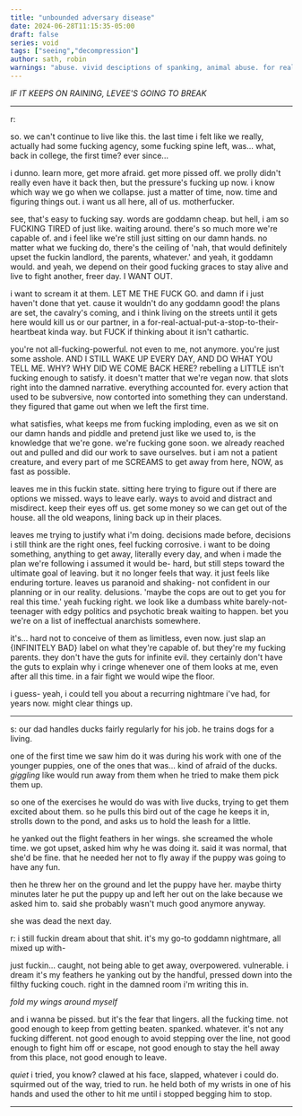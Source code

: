 ```yaml
---
title: "unbounded adversary disease"
date: 2024-06-28T11:15:35-05:00
draft: false
series: void
tags: ["seeing","decompression"]
author: sath, robin
warnings: "abuse. vivid desciptions of spanking, animal abuse. for real, listen to this one."
---
```


*IF IT KEEPS ON RAINING, LEVEE'S GOING TO BREAK*

---

r:

so. we can't continue to live like this. the last time i felt like we really, actually had some fucking agency, some fucking spine left, was... what, back in college, the first time? ever since...

i dunno. learn more, get more afraid. get more pissed off. we prolly didn't really even have it back then, but the pressure's fucking up now. i know which way we go when we collapse. just a matter of time, now. time and figuring things out.
i want us all here, all of us. motherfucker.

see, that's easy to fucking say. words are goddamn cheap. but hell, i am so FUCKING TIRED of just like. waiting around. 
there's so much more we're capable of. and i feel like we're still just sitting on our damn hands. no matter what we fucking do, there's the ceiling of 'nah, that would definitely upset the fuckin landlord, the parents, whatever.' and yeah, it goddamn would. and yeah, we depend on their good fucking graces to stay alive and live to fight another, freer day. I WANT OUT.

i want to scream it at them. LET ME THE FUCK GO.
and damn if i just haven't done that yet. cause it wouldn't do any goddamn good! the plans are set, the cavalry's coming, and i think living on the streets until it gets here would kill us or our partner, in a for-real-actual-put-a-stop-to-their-heartbeat kinda way. but FUCK if thinking about it isn't cathartic.

you're not all-fucking-powerful. not even to me, not anymore. you're just some asshole.
AND I STILL WAKE UP EVERY DAY, AND DO WHAT YOU TELL ME. WHY? WHY DID WE COME BACK HERE?
rebelling a LITTLE isn't fucking enough to satisfy. it doesn't matter that we're vegan now. that slots right into the damned narrative. everything accounted for. every action that used to be subversive, now contorted into something they can understand. they figured that game out when we left the first time.

what satisfies, what keeps me from fucking imploding, even as we sit on our damn hands and piddle and pretend just like we used to, is the knowledge that we're gone. we're fucking gone soon. we already reached out and pulled and did our work to save ourselves. but i am not a patient creature, and every part of me SCREAMS to get away from here, NOW, as fast as possible.

leaves me in this fuckin state. sitting here trying to figure out if there are options we missed. ways to leave early. ways to avoid and distract and misdirect. keep their eyes off us. get some money so we can get out of the house. all the old weapons, lining back up in their places.

leaves me trying to justify what i'm doing. decisions made before, decisions i still think are the right ones, feel fucking corrosive. i want to be doing something, anything to get away, literally every day, and when i made the plan we're following i assumed it would be- hard, but still steps toward the ultimate goal of leaving. but it no longer feels that way. it just feels like enduring torture. leaves us paranoid and shaking- not confident in our planning or in our reality. delusions. 'maybe the cops are out to get you for real this time.' yeah fucking right. we look like a dumbass white barely-not-teenager with edgy politics and psychotic break waiting to happen. bet you we're on a list of ineffectual anarchists somewhere.

it's... hard not to conceive of them as limitless, even now. just slap an {INFINITELY BAD} label on what they're capable of. but they're my fucking parents. they don't have the guts for infinite evil. they certainly don't have the guts to explain why i cringe whenever one of them looks at me, even after all this time. in a fair fight we would wipe the floor.

i guess- 
yeah, i could tell you about a recurring nightmare i've had, for years now. might clear things up.

---

s: 
our dad handles ducks fairly regularly for his job. he trains dogs for a living. 

one of the first time we saw him do it was during his work with one of the younger puppies, one of the ones that was... kind of afraid of the ducks. *giggling* like would run away from them when he tried to make them pick them up.

so one of the exercises he would do was with live ducks, trying to get them excited about them. so he pulls this bird out of the cage he keeps it in, strolls down to the pond, and asks us to hold the leash for a little.

he yanked out the flight feathers in her wings. she screamed the whole time. we got upset, asked him why he was doing it. said it was normal, that she'd be fine. that he needed her not to fly away if the puppy was going to have any fun. 

then he threw her on the ground and let the puppy have her. maybe thirty minutes later he put the puppy up and left her out on the lake because we asked him to. said she probably wasn't much good anymore anyway.

she was dead the next day.

r:
i still fuckin dream about that shit. it's my go-to goddamn nightmare, all mixed up with-

just fuckin... caught, not being able to get away, overpowered. vulnerable. i dream it's my feathers he yanking out by the handful, pressed down into the filthy fucking couch. right in the damned room i'm writing this in.

*fold my wings around myself*

and i wanna be pissed. but it's the fear that lingers. all the fucking time. not good enough to keep from getting beaten. spanked. whatever. it's not any fucking different. not good enough to avoid stepping over the line, not good enough to fight him off or escape, not good enough to stay the hell away from this place, not good enough to leave. 

*quiet* i tried, you know? clawed at his face, slapped, whatever i could do. squirmed out of the way, tried to run. he held both of my wrists in one of his hands and used the other to hit me until i stopped begging him to stop.

---
